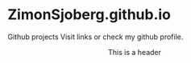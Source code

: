 # ZimonSjoberg.github.io
Github projects
Visit links or check my github profile.
<header/> This is a header </header>
